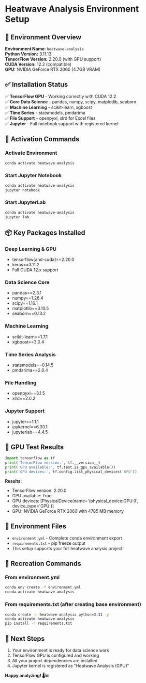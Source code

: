 # Heatwave Analysis Environment Setup

## 🚀 Environment Overview

**Environment Name:** `heatwave-analysis`  
**Python Version:** 3.11.13  
**TensorFlow Version:** 2.20.0 (with GPU support)  
**CUDA Version:** 12.2 (compatible)  
**GPU:** NVIDIA GeForce RTX 2060 (4.7GB VRAM)

## ✅ Installation Status

✅ **TensorFlow GPU** - Working correctly with CUDA 12.2  
✅ **Core Data Science** - pandas, numpy, scipy, matplotlib, seaborn  
✅ **Machine Learning** - scikit-learn, xgboost  
✅ **Time Series** - statsmodels, pmdarima  
✅ **File Support** - openpyxl, xlrd for Excel files  
✅ **Jupyter** - Full notebook support with registered kernel

## 🔧 Activation Commands

### Activate Environment

```bash
conda activate heatwave-analysis
```

### Start Jupyter Notebook

```bash
conda activate heatwave-analysis
jupyter notebook
```

### Start JupyterLab

```bash
conda activate heatwave-analysis
jupyter lab
```

## 📦 Key Packages Installed

### Deep Learning & GPU

- tensorflow[and-cuda]==2.20.0
- keras==3.11.2
- Full CUDA 12.x support

### Data Science Core

- pandas==2.3.1
- numpy==1.26.4
- scipy==1.16.1
- matplotlib==3.10.5
- seaborn==0.13.2

### Machine Learning

- scikit-learn==1.7.1
- xgboost==3.0.4

### Time Series Analysis

- statsmodels==0.14.5
- pmdarima==2.0.4

### File Handling

- openpyxl==3.1.5
- xlrd==2.0.2

### Jupyter Support

- jupyter==1.1.1
- ipykernel==6.30.1
- jupyterlab==4.4.5

## 🧪 GPU Test Results

```python
import tensorflow as tf
print('TensorFlow version:', tf.__version__)
print('GPU available:', tf.test.is_gpu_available())
print('GPU devices:', tf.config.list_physical_devices('GPU'))
```

**Results:**

- TensorFlow version: 2.20.0
- GPU available: True
- GPU devices: [PhysicalDevice(name='/physical_device:GPU:0', device_type='GPU')]
- GPU: NVIDIA GeForce RTX 2060 with 4785 MB memory

## 📂 Environment Files

- `environment.yml` - Complete conda environment export
- `requirements.txt` - pip freeze output
- This setup supports your full heatwave analysis project!

## 🔄 Recreation Commands

### From environment.yml

```bash
conda env create -f environment.yml
conda activate heatwave-analysis
```

### From requirements.txt (after creating base environment)

```bash
conda create -n heatwave-analysis python=3.11 -y
conda activate heatwave-analysis
pip install -r requirements.txt
```

## 🎯 Next Steps

1. Your environment is ready for data science work
2. TensorFlow GPU is configured and working
3. All your project dependencies are installed
4. Jupyter kernel is registered as "Heatwave Analysis (GPU)"

**Happy analyzing! 🌡️📊**
